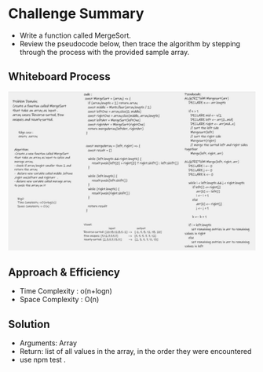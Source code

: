 # Challenge Summary
-  Write a function called MergeSort.
- Review the pseudocode below, then trace the algorithm by stepping through the process with the provided sample array. 

## Whiteboard Process
![MergeSort](MergeSort.jpg)

## Approach & Efficiency
- Time Complexity : o(n+logn)
- Space Complexity : O(n)

## Solution

- Arguments: Array
- Return: list of all values in the array, in the order they were encountered
- use npm test .
